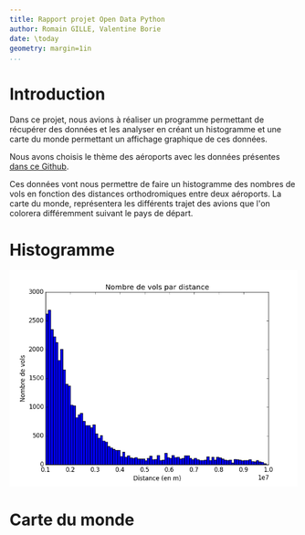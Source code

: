 ```yaml
---
title: Rapport projet Open Data Python
author: Romain GILLE, Valentine Borie
date: \today
geometry: margin=1in
...
```


# Introduction

Dans ce projet, nous avions à réaliser un programme permettant de récupérer des
données et les analyser en créant un histogramme et une carte du monde
permettant un affichage graphique de ces données.

Nous avons choisis le thème des aéroports avec les données présentes
[dans ce Github](https://github.com/jpatokal/openflights/tree/master/data).

Ces données vont nous permettre de faire un histogramme des nombres de vols en
fonction des distances orthodromiques entre deux aéroports. La carte du monde,
représentera les différents trajet des avions que l'on colorera différemment
suivant le pays de départ.

# Histogramme

![Histogramme](img/histo.png)

# Carte du monde
